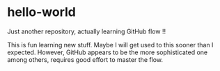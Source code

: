# hello-world
Just another repository, actually learning GitHub flow !!


This is fun learning new stuff. Maybe I will get used to this sooner than I expected.
However, GitHub appears to be the more sophisticated one among others, requires good effort to master the flow.
